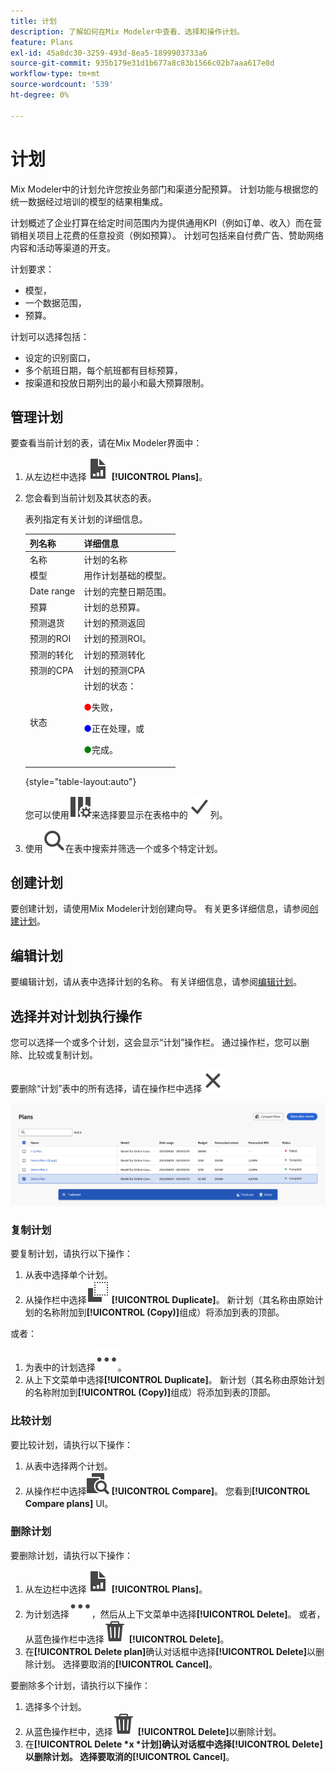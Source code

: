 ```yaml
---
title: 计划
description: 了解如何在Mix Modeler中查看、选择和操作计划。
feature: Plans
exl-id: 45a8dc30-3259-493d-8ea5-1899903733a6
source-git-commit: 935b179e31d1b677a8c83b1566c02b7aaa617e8d
workflow-type: tm+mt
source-wordcount: '539'
ht-degree: 0%

---
```


# 计划

Mix Modeler中的计划允许您按业务部门和渠道分配预算。 计划功能与根据您的统一数据经过培训的模型的结果相集成。

计划概述了企业打算在给定时间范围内为提供通用KPI（例如订单、收入）而在营销相关项目上花费的任意投资（例如预算）。 计划可包括来自付费广告、赞助网络内容和活动等渠道的开支。

计划要求：

- 模型，
- 一个数据范围，
- 预算。

计划可以选择包括：

- 设定的识别窗口，
- 多个航班日期，每个航班都有目标预算，
- 按渠道和投放日期列出的最小和最大预算限制。


## 管理计划

要查看当前计划的表，请在Mix Modeler界面中：

1. 从左边栏中选择![](/help/assets/icons/FileChart.svg) **[!UICONTROL Plans]**。

1. 您会看到当前计划及其状态的表。

   表列指定有关计划的详细信息。

   | 列名称 | 详细信息 |
   |---|---|
   | 名称 | 计划的名称 |
   | 模型 | 用作计划基础的模型。 |
   | Date range | 计划的完整日期范围。 |
   | 预算 | 计划的总预算。 |
   | 预测退货 | 计划的预测返回 |
   | 预测的ROI | 计划的预测ROI。 |
   | 预测的转化 | 计划的预测转化 |
   | 预测的CPA | 计划的预测CPA |
   | 状态 | 计划的状态： <p><span style="color:red">●</span>失败， <p><span style="color:blue">●</span>正在处理，或 <p><span style="color:green">●</span>完成。 |

   {style="table-layout:auto"}

   您可以使用![ColumnSetting](/help/assets/icons/ColumnSetting.svg)来选择要显示在表格中的![复选标记](/help/assets/icons/Checkmark.svg)列。

1. 使用![搜索](/help/assets/icons/Search.svg)在表中搜索并筛选一个或多个特定计划。

## 创建计划

要创建计划，请使用Mix Modeler计划创建向导。 有关更多详细信息，请参阅[创建计划](create.md)。


## 编辑计划

要编辑计划，请从表中选择计划的名称。 有关详细信息，请参阅[编辑计划](edit.md)。


## 选择并对计划执行操作

您可以选择一个或多个计划，这会显示“计划”操作栏。 通过操作栏，您可以删除、比较或复制计划。

要删除“计划”表中的所有选择，请在操作栏中选择![关闭](/help/assets/icons/Close.svg)

![计划操作栏](/help/assets/plans-action-bar.png)

### 复制计划

要复制计划，请执行以下操作：

1. 从表中选择单个计划。
1. 从操作栏中选择![复制](/help/assets/icons/Copy.svg) **[!UICONTROL Duplicate]**。 新计划（其名称由原始计划的名称附加到&#x200B;**[!UICONTROL (Copy)]**&#x200B;组成）将添加到表的顶部。

或者：

1. 为表中的计划选择![更多](/help/assets/icons/More.svg)。
1. 从上下文菜单中选择&#x200B;**[!UICONTROL Duplicate]**。 新计划（其名称由原始计划的名称附加到&#x200B;**[!UICONTROL (Copy)]**&#x200B;组成）将添加到表的顶部。

### 比较计划

要比较计划，请执行以下操作：

1. 从表中选择两个计划。
1. 从操作栏中选择![比较](/help/assets/icons/Compare.svg) **[!UICONTROL Compare]**。 您看到&#x200B;**[!UICONTROL Compare plans]** UI。


### 删除计划

要删除计划，请执行以下操作：

1. 从左边栏中选择![](/help/assets/icons/FileChart.svg) **[!UICONTROL Plans]**。
1. 为计划选择![更多](/help/assets/icons/More.svg)，然后从上下文菜单中选择&#x200B;**[!UICONTROL Delete]**。 或者，从蓝色操作栏中选择![删除](/help/assets/icons/Delete.svg) **[!UICONTROL Delete]**。
1. 在&#x200B;**[!UICONTROL Delete plan]**&#x200B;确认对话框中选择&#x200B;**[!UICONTROL Delete]**&#x200B;以删除计划。 选择要取消的&#x200B;**[!UICONTROL Cancel]**。

要删除多个计划，请执行以下操作：

1. 选择多个计划。
1. 从蓝色操作栏中，选择![删除](/help/assets/icons/Delete.svg) **[!UICONTROL Delete]**&#x200B;以删除计划。
1. 在&#x200B;**[!UICONTROL Delete *x *计划]**确认对话框中选择&#x200B;**[!UICONTROL Delete]**以删除计划。 选择要取消的&#x200B;**[!UICONTROL Cancel]**。


